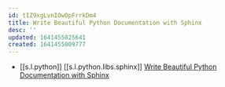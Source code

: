 ```yaml
---
id: tIZ9xgLvnIOwOpFrrkDm4
title: Write Beautiful Python Documentation with Sphinx
desc: ''
updated: 1641455025641
created: 1641455009777
---
```


- [[s.l.python]] [[s.l.python.libs.sphinx]] [Write Beautiful Python Documentation with Sphinx][6]

[6]: https://python.plainenglish.io/documentation-with-sphinx-dd86bedb7512
